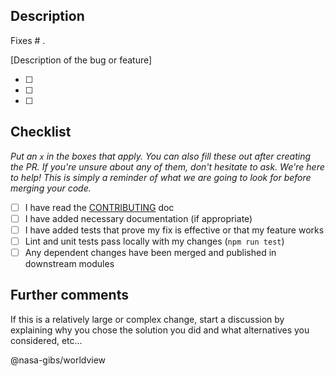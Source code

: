 ## Description

Fixes # .

[Description of the bug or feature]

- [ ]
- [ ]
- [ ]

## Checklist

_Put an `x` in the boxes that apply. You can also fill these out after creating the PR. If you're unsure about any of them, don't hesitate to ask. We're here to help! This is simply a reminder of what we are going to look for before merging your code._

- [ ] I have read the [CONTRIBUTING](https://github.com/nasa-gibs/worldview/blob/master/.github/CONTRIBUTING.md) doc
- [ ] I have added necessary documentation (if appropriate)
- [ ] I have added tests that prove my fix is effective or that my feature works
- [ ] Lint and unit tests pass locally with my changes (`npm run test`)
- [ ] Any dependent changes have been merged and published in downstream modules

## Further comments

If this is a relatively large or complex change, start a discussion by explaining why you chose the solution you did and what alternatives you considered, etc...

@nasa-gibs/worldview
